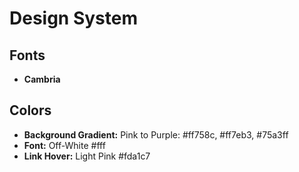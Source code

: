# Design System

## Fonts
- **Cambria**

## Colors
- **Background Gradient:** Pink to Purple: #ff758c, #ff7eb3, #75a3ff
- **Font:** Off-White #fff
- **Link Hover:** Light Pink #fda1c7